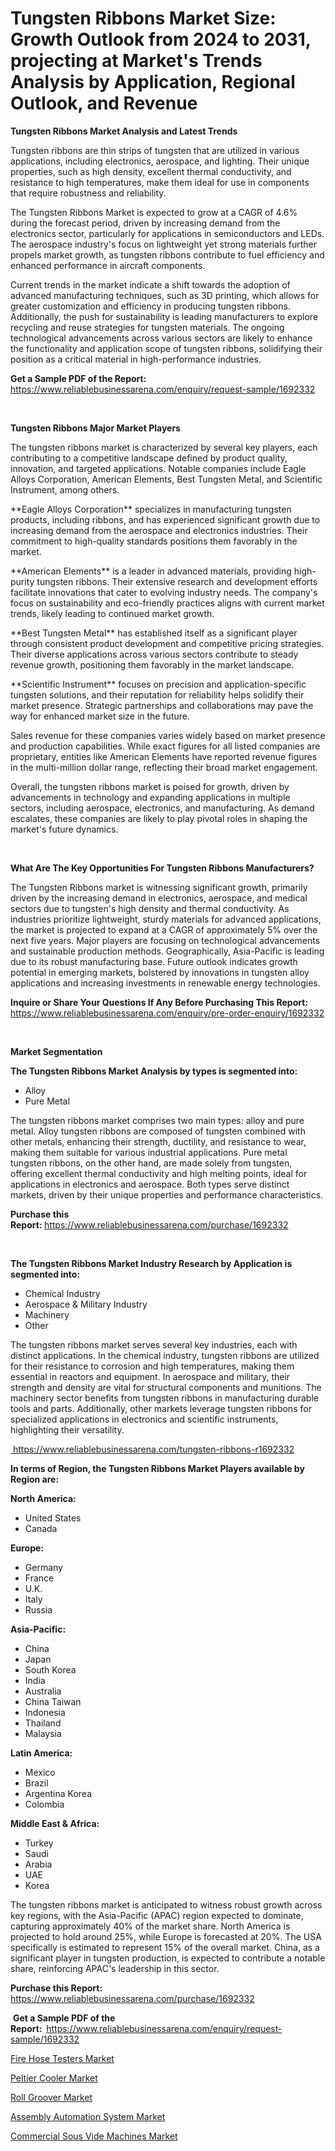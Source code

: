 <p><h1>Tungsten Ribbons Market Size: Growth Outlook from 2024 to 2031, projecting at Market's Trends Analysis by Application, Regional Outlook, and Revenue</h1></p><p><strong>Tungsten Ribbons Market Analysis and Latest Trends</strong></p>
<p><p>Tungsten ribbons are thin strips of tungsten that are utilized in various applications, including electronics, aerospace, and lighting. Their unique properties, such as high density, excellent thermal conductivity, and resistance to high temperatures, make them ideal for use in components that require robustness and reliability.</p><p>The Tungsten Ribbons Market is expected to grow at a CAGR of 4.6% during the forecast period, driven by increasing demand from the electronics sector, particularly for applications in semiconductors and LEDs. The aerospace industry's focus on lightweight yet strong materials further propels market growth, as tungsten ribbons contribute to fuel efficiency and enhanced performance in aircraft components.</p><p>Current trends in the market indicate a shift towards the adoption of advanced manufacturing techniques, such as 3D printing, which allows for greater customization and efficiency in producing tungsten ribbons. Additionally, the push for sustainability is leading manufacturers to explore recycling and reuse strategies for tungsten materials. The ongoing technological advancements across various sectors are likely to enhance the functionality and application scope of tungsten ribbons, solidifying their position as a critical material in high-performance industries.</p></p>
<p><strong>Get a Sample PDF of the Report:&nbsp;</strong> <a href="https://www.reliablebusinessarena.com/enquiry/request-sample/1692332?utm_campaign=1444&utm_medium=2&utm_source=Github&utm_content=ia&utm_term=19102024&utm_id=tungsten-ribbons">https://www.reliablebusinessarena.com/enquiry/request-sample/1692332</a></p>
<p>&nbsp;</p>
<p><strong>Tungsten Ribbons Major Market Players</strong></p>
<p><p>The tungsten ribbons market is characterized by several key players, each contributing to a competitive landscape defined by product quality, innovation, and targeted applications. Notable companies include Eagle Alloys Corporation, American Elements, Best Tungsten Metal, and Scientific Instrument, among others.</p><p>**Eagle Alloys Corporation** specializes in manufacturing tungsten products, including ribbons, and has experienced significant growth due to increasing demand from the aerospace and electronics industries. Their commitment to high-quality standards positions them favorably in the market.</p><p>**American Elements** is a leader in advanced materials, providing high-purity tungsten ribbons. Their extensive research and development efforts facilitate innovations that cater to evolving industry needs. The company's focus on sustainability and eco-friendly practices aligns with current market trends, likely leading to continued market growth.</p><p>**Best Tungsten Metal** has established itself as a significant player through consistent product development and competitive pricing strategies. Their diverse applications across various sectors contribute to steady revenue growth, positioning them favorably in the market landscape.</p><p>**Scientific Instrument** focuses on precision and application-specific tungsten solutions, and their reputation for reliability helps solidify their market presence. Strategic partnerships and collaborations may pave the way for enhanced market size in the future.</p><p>Sales revenue for these companies varies widely based on market presence and production capabilities. While exact figures for all listed companies are proprietary, entities like American Elements have reported revenue figures in the multi-million dollar range, reflecting their broad market engagement.</p><p>Overall, the tungsten ribbons market is poised for growth, driven by advancements in technology and expanding applications in multiple sectors, including aerospace, electronics, and manufacturing. As demand escalates, these companies are likely to play pivotal roles in shaping the market's future dynamics.</p></p>
<p>&nbsp;</p>
<p><strong>What Are The Key Opportunities For Tungsten Ribbons Manufacturers?</strong></p>
<p><p>The Tungsten Ribbons market is witnessing significant growth, primarily driven by the increasing demand in electronics, aerospace, and medical sectors due to tungsten's high density and thermal conductivity. As industries prioritize lightweight, sturdy materials for advanced applications, the market is projected to expand at a CAGR of approximately 5% over the next five years. Major players are focusing on technological advancements and sustainable production methods. Geographically, Asia-Pacific is leading due to its robust manufacturing base. Future outlook indicates growth potential in emerging markets, bolstered by innovations in tungsten alloy applications and increasing investments in renewable energy technologies.</p></p>
<p><strong>Inquire or Share Your Questions If Any Before Purchasing This Report:</strong> <a href="https://www.reliablebusinessarena.com/enquiry/pre-order-enquiry/1692332?utm_campaign=1444&utm_medium=2&utm_source=Github&utm_content=ia&utm_term=19102024&utm_id=tungsten-ribbons">https://www.reliablebusinessarena.com/enquiry/pre-order-enquiry/1692332</a></p>
<p>&nbsp;</p>
<p><strong>Market Segmentation</strong></p>
<p><strong>The Tungsten Ribbons Market Analysis by types is segmented into:</strong></p>
<p><ul><li>Alloy</li><li>Pure Metal</li></ul></p>
<p><p>The tungsten ribbons market comprises two main types: alloy and pure metal. Alloy tungsten ribbons are composed of tungsten combined with other metals, enhancing their strength, ductility, and resistance to wear, making them suitable for various industrial applications. Pure metal tungsten ribbons, on the other hand, are made solely from tungsten, offering excellent thermal conductivity and high melting points, ideal for applications in electronics and aerospace. Both types serve distinct markets, driven by their unique properties and performance characteristics.</p></p>
<p><strong>Purchase this Report:&nbsp;</strong><a href="https://www.reliablebusinessarena.com/purchase/1692332?utm_campaign=1444&utm_medium=2&utm_source=Github&utm_content=ia&utm_term=19102024&utm_id=tungsten-ribbons">https://www.reliablebusinessarena.com/purchase/1692332</a></p>
<p>&nbsp;</p>
<p><strong>The Tungsten Ribbons Market Industry Research by Application is segmented into:</strong></p>
<p><ul><li>Chemical Industry</li><li>Aerospace & Military Industry</li><li>Machinery</li><li>Other</li></ul></p>
<p><p>The tungsten ribbons market serves several key industries, each with distinct applications. In the chemical industry, tungsten ribbons are utilized for their resistance to corrosion and high temperatures, making them essential in reactors and equipment. In aerospace and military, their strength and density are vital for structural components and munitions. The machinery sector benefits from tungsten ribbons in manufacturing durable tools and parts. Additionally, other markets leverage tungsten ribbons for specialized applications in electronics and scientific instruments, highlighting their versatility.</p></p>
<p><a href="https://www.reliablebusinessarena.com/tungsten-ribbons-r1692332?utm_campaign=1444&utm_medium=2&utm_source=Github&utm_content=ia&utm_term=19102024&utm_id=tungsten-ribbons">&nbsp;https://www.reliablebusinessarena.com/tungsten-ribbons-r1692332</a></p>
<p><strong>In terms of Region, the Tungsten Ribbons Market Players available by Region are:</strong></p>
<p>
    <p> <strong> North America: </strong>
        <ul>
            <li>United States</li>
            <li>Canada</li>
        </ul>
        </p> 
    <p> <strong> Europe: </strong>
        <ul>
            <li>Germany</li>
            <li>France</li>
            <li>U.K.</li>
            <li>Italy</li>
            <li>Russia</li>
        </ul>
        </p> 
    <p> <strong> Asia-Pacific: </strong>
        <ul>
            <li>China</li>
            <li>Japan</li>
            <li>South Korea</li>
            <li>India</li>
            <li>Australia</li>
            <li>China Taiwan</li>
            <li>Indonesia</li>
            <li>Thailand</li>
            <li>Malaysia</li>
        </ul>
        </p> 
    <p> <strong> Latin America: </strong>
        <ul>
            <li>Mexico</li>
            <li>Brazil</li>
            <li>Argentina Korea</li>
            <li>Colombia</li>
        </ul>
        </p> 
    <p> <strong> Middle East & Africa: </strong>
        <ul>
            <li>Turkey</li>
            <li>Saudi</li>
            <li>Arabia</li>
            <li>UAE</li>
            <li>Korea</li>
        </ul>
    </p>
    </p>
<p><p>The tungsten ribbons market is anticipated to witness robust growth across key regions, with the Asia-Pacific (APAC) region expected to dominate, capturing approximately 40% of the market share. North America is projected to hold around 25%, while Europe is forecasted at 20%. The USA specifically is estimated to represent 15% of the overall market. China, as a significant player in tungsten production, is expected to contribute a notable share, reinforcing APAC's leadership in this sector.</p></p>
<p><strong>Purchase this Report: </strong><a href="https://www.reliablebusinessarena.com/purchase/1692332?utm_campaign=1444&utm_medium=2&utm_source=Github&utm_content=ia&utm_term=19102024&utm_id=tungsten-ribbons">https://www.reliablebusinessarena.com/purchase/1692332</a></p>
<p>&nbsp;<strong>Get a Sample PDF of the Report:&nbsp;&nbsp;</strong><a href="https://www.reliablebusinessarena.com/enquiry/request-sample/1692332?utm_campaign=1444&utm_medium=2&utm_source=Github&utm_content=ia&utm_term=19102024&utm_id=tungsten-ribbons">https://www.reliablebusinessarena.com/enquiry/request-sample/1692332</a></p>
<p><strong></strong></p>
<p><p><a href="https://issuu.com/reportprime-2/docs/fire-hose-testers-market-size-2030._12cf8930bdf48c?utm_campaign=1444&utm_medium=2&utm_source=Github&utm_content=ia&utm_term=19102024&utm_id=tungsten-ribbons">Fire Hose Testers Market</a></p><p><a href="https://www.linkedin.com/pulse/peltier-cooler-market-analysis-report-global-insights-region-gh1le?utm_campaign=1444&utm_medium=2&utm_source=Github&utm_content=ia&utm_term=19102024&utm_id=tungsten-ribbons">Peltier Cooler Market</a></p><p><a href="https://issuu.com/reportprime-2/docs/roll-groover-market-size-2030.pptx_702b97ccb76d99?utm_campaign=1444&utm_medium=2&utm_source=Github&utm_content=ia&utm_term=19102024&utm_id=tungsten-ribbons">Roll Groover Market</a></p><p><a href="https://www.linkedin.com/pulse/assembly-automation-system-market-growth-segmentation-regional-uck4f?utm_campaign=1444&utm_medium=2&utm_source=Github&utm_content=ia&utm_term=19102024&utm_id=tungsten-ribbons">Assembly Automation System Market</a></p><p><a href="https://github.com/AshikRahman991/Market-Research-Report-List-1/blob/main/commercial-sous-vide-machines-market.md?utm_campaign=1444&utm_medium=2&utm_source=Github&utm_content=ia&utm_term=19102024&utm_id=tungsten-ribbons">Commercial Sous Vide Machines Market</a></p></p>